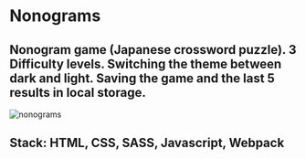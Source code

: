# Nonograms
## Nonogram game (Japanese crossword puzzle). 3 Difficulty levels. Switching the theme between dark and light. Saving the game and the last 5 results in local storage.
![nonograms](https://github.com/user-attachments/assets/7af5baed-ce29-462d-b767-ab488e856985)

## Stack: HTML, CSS, SASS, Javascript, Webpack
